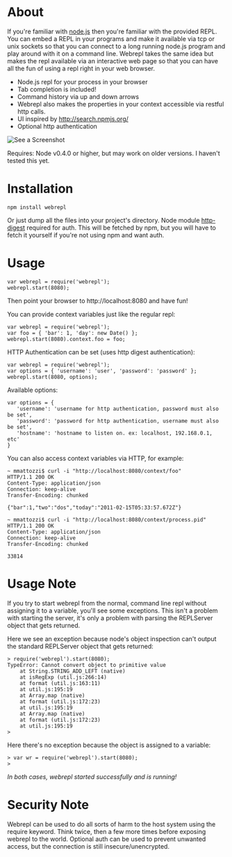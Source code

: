 About
=================
If you're familiar with [node.js](http://nodejs.org) then you're familiar with the provided REPL. You can embed a REPL in your programs and make it available via tcp or unix sockets so that you can connect to a long running node.js program and play around with it on a command line. Webrepl takes the same idea but makes the repl available via an interactive web page so that you can have all the fun of using a repl right in your web browser. 

* Node.js repl for your process in your browser
* Tab completion is included! 
* Command history via up and down arrows
* Webrepl also makes the properties in your context accessible via restful http calls. 
* UI inspired by http://search.npmjs.org/
* Optional http authentication

![See a Screenshot](https://github.com/mmattozzi/webrepl/raw/master/doc/webrepl.png)

Requires: Node v0.4.0 or higher, but may work on older versions. I haven't tested this yet.

Installation
=================

    npm install webrepl
    
Or just dump all the files into your project's directory. Node module [http-digest](https://github.com/thedjinn/node-http-digest) 
required for auth. This will be fetched by npm, but you will have to fetch it yourself if you're not using npm and want auth.

Usage
=================

    var webrepl = require('webrepl');
    webrepl.start(8080);

Then point your browser to http://localhost:8080 and have fun!

You can provide context variables just like the regular repl:
    
    var webrepl = require('webrepl');
    var foo = { 'bar': 1, 'day': new Date() };
    webrepl.start(8080).context.foo = foo;

HTTP Authentication can be set (uses http digest authentication):

    var webrepl = require('webrepl');
    var options = { 'username': 'user', 'password': 'password' };
    webrepl.start(8080, options);
    
Available options:

    var options = {
       'username': 'username for http authentication, password must also be set',
       'password': 'password for http authentication, username must also be set',
       'hostname': 'hostname to listen on. ex: localhost, 192.168.0.1, etc'
    }
    
You can also access context variables via HTTP, for example: 

    ~ mmattozzi$ curl -i "http://localhost:8080/context/foo"
    HTTP/1.1 200 OK
    Content-Type: application/json
    Connection: keep-alive
    Transfer-Encoding: chunked

    {"bar":1,"two":"dos","today":"2011-02-15T05:33:57.672Z"}
    
    ~ mmattozzi$ curl -i "http://localhost:8080/context/process.pid"
    HTTP/1.1 200 OK
    Content-Type: application/json
    Connection: keep-alive
    Transfer-Encoding: chunked

    33814
    
Usage Note
=================

If you try to start webrepl from the normal, command line repl without assigning it to a variable, you'll see 
some exceptions. This isn't a problem with starting the server, it's only a problem with parsing the REPLServer 
object that gets returned.

Here we see an exception because node's object inspection can't output the standard REPLServer object that gets returned:

    > require('webrepl').start(8080);
    TypeError: Cannot convert object to primitive value
        at String.STRING_ADD_LEFT (native)
        at isRegExp (util.js:266:14)
        at format (util.js:163:11)
        at util.js:195:19
        at Array.map (native)
        at format (util.js:172:23)
        at util.js:195:19
        at Array.map (native)
        at format (util.js:172:23)
        at util.js:195:19
    >
    
Here there's no exception because the object is assigned to a variable:

    > var wr = require('webrepl').start(8080);
    >
    
*In both cases, webrepl started successfully and is running!*

Security Note
=================

Webrepl can be used to do all sorts of harm to the host system using the require keyword. Think twice, then a 
few more times before exposing webrepl to the world. Optional auth can be used to prevent unwanted access,
but the connection is still insecure/unencrypted. 

